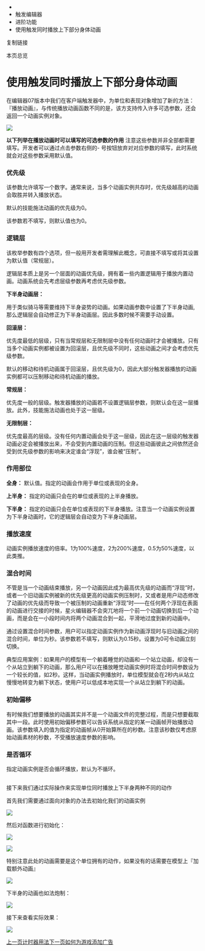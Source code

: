   * [](/)
  * 触发编辑器
  * 进阶功能
  * 使用触发同时播放上下部分身体动画

复制链接

本页总览

# 使用触发同时播放上下部分身体动画

在编辑器07版本中我们在客户端触发器中，为单位和表现对象增加了新的方法：『播放动画』，与传统播放动画函数不同的是，该方支持传入许多可选参数，还会返回一个动画实例对象。

![](/assets/images/播放动画-6f04795cec709ba278af110b0d1a1980.png)

**以下列举在播放动画时可以填写的可选参数的作用** 注意这些参数并非全部都需要填写。开发者可以通过点击参数右侧的-
号按钮放弃对对应参数的填写，此时系统就会对这些参数采用默认值。

### 优先级[​](/Manual/TriggerEditor/Advanced/PlayAnimation#优先级 "优先级的直接链接")

该参数允许填写一个数字。通常来说，当多个动画实例共存时，优先级越高的动画会取胜并转入播放状态。

默认的技能施法动画的优先级为0。

该参数若不填写，则默认值也为0。

### 逻辑层[​](/Manual/TriggerEditor/Advanced/PlayAnimation#逻辑层 "逻辑层的直接链接")

该枚举参数有四个选项，但一般用开发者需理解此概念，可直接不填写或将其设置为默认值（常规层）。

逻辑层本质上是另一个层面的动画优先级，拥有着一些内置逻辑用于播放内置动画。动画系统会先考虑层级参数再考虑优先级参数。

**下半身动画层：**

用于类似骑马等需要维持下半身姿势的动画。如果动画参数中设置了下半身动画, 那么逻辑层会自动修正为下半身动画层。因此多数时候不需要手动设置。

**回滚层：**

优先度最低的层级，只有当常规层和无限制层中没有任何动画时才会被播放。只有当多个动画实例都被设置为回滚层，且优先级不同时，这些动画之间才会考虑优先级参数。

默认的移动和待机动画属于回滚层，且优先级为0，因此大部分触发器播放的动画实例都可以压制移动和待机动画的播放。

**常规层：**

优先度一般的层级。触发器播放的动画若不设置逻辑层参数，则默认会在这一层播放。此外，技能施法动画也处于这一层级。

**无限制层：**

优先度最高的层级。没有任何内置动画会处于这一层级，因此在这一层级的触发器动画必定会被播放出来，不会受到内置动画的压制。但这些动画彼此之间依然还会受到优先级参数的影响来决定谁会“浮现”，谁会被“压制”。

### 作用部位[​](/Manual/TriggerEditor/Advanced/PlayAnimation#作用部位 "作用部位的直接链接")

**全身：** 默认值。指定的动画会作用于单位或表现的全身。

**上半身：** 指定的动画只会在的单位或表现的上半身播放。

**下半身：** 指定的动画只会在单位或表现的下半身播放。注意当一个动画实例设置为下半身动画时，它的逻辑层会自动变为下半身动画层。

### 播放速度[​](/Manual/TriggerEditor/Advanced/PlayAnimation#播放速度 "播放速度的直接链接")

动画实例播放速度的倍率。1为100%速度，2为200%速度，0.5为50%速度，以此类推。

### 混合时间[​](/Manual/TriggerEditor/Advanced/PlayAnimation#混合时间 "混合时间的直接链接")

不管是当一个动画结束播放，另一个动画因此成为最高优先级的动画而“浮现”时，或者一个旧动画实例被新的优先级更高的动画实例压制时，又或者是用户动态修改了动画的优先级而导致一个被压制的动画重新“浮现”时——在任何两个浮现在表面的动画进行交接的时候，星火编辑器不会突兀地将一个前一个动画切换到后一个动画，而是会在一小段时间内将两个动画混合到一起，平滑地过度到新的动画中。

通过设置混合时间参数，用户可以指定动画实例作为新动画浮现时与旧动画之间的混合时间，单位为秒。该参数若不填写，则默认为0.15秒。设置为0可令动画立刻切换。

典型应用案例：如果用户的模型有一个躺着睡觉的动画和一个站立动画，却没有一个从站立到躺下的动画，那么用户可以在播放睡觉动画实例时将混合时间参数设为一个较长的值，如2秒。这样，当动画实例播放时，单位模型就会在2秒内从站立慢慢地转变为躺下状态，使用户可以低成本地实现一个从站立到躺下的动画。

### 初始偏移[​](/Manual/TriggerEditor/Advanced/PlayAnimation#初始偏移 "初始偏移的直接链接")

有时候我们想要播放的动画其实并不是一个动画文件的完整过程，而是只想要截取其中一段。此时使用初始偏移参数可以告诉系统从指定的某一动画帧开始播放动画。该参数填入的值为指定的动画帧从0开始算所在的秒数。注意该秒数仅考虑原始动画素材的秒数，不受播放速度参数的影响。

### 是否循环[​](/Manual/TriggerEditor/Advanced/PlayAnimation#是否循环 "是否循环的直接链接")

指定动画实例是否会循环播放，默认为不循环。

##
接下来我们通过实际操作来实现单位同时播放上下半身两种不同的动作[​](/Manual/TriggerEditor/Advanced/PlayAnimation#接下来我们通过实际操作来实现单位同时播放上下半身两种不同的动作
"接下来我们通过实际操作来实现单位同时播放上下半身两种不同的动作的直接链接")

首先我们需要通过面向对象的办法去初始化我们的动画实例

![](/assets/images/面向对象拿播放动画-44040f7eff8f75dca3de6107cb319a44.png)

然后对函数进行初始化：

![](/assets/images/动画函数初始化01-0e440eb32638e1feefa152b252cb2ad2.png)

![](/assets/images/动画函数初始化02-7602ed56bdef35686dafec6dbdc3dbc2.png)

特别注意此处的动画需要是这个单位拥有的动作，如果没有的话需要在模型上『加载额外动画』

![](/assets/images/播放动画-6f04795cec709ba278af110b0d1a1980.png)

下半身的动画也如法炮制：

![](/assets/images/下半身动画-70beb9b8156cbd63fc6bb6e7e715effd.png)

接下来查看实际效果：

![](/assets/images/移动-268c3965c472120b79236a493a580a3a.gif)

[上一页计时器用法](/Manual/TriggerEditor/Advanced/Timer)[下一页如何为游戏添加广告](/Manual/TriggerEditor/Advertise/如何为游戏添加广告)


